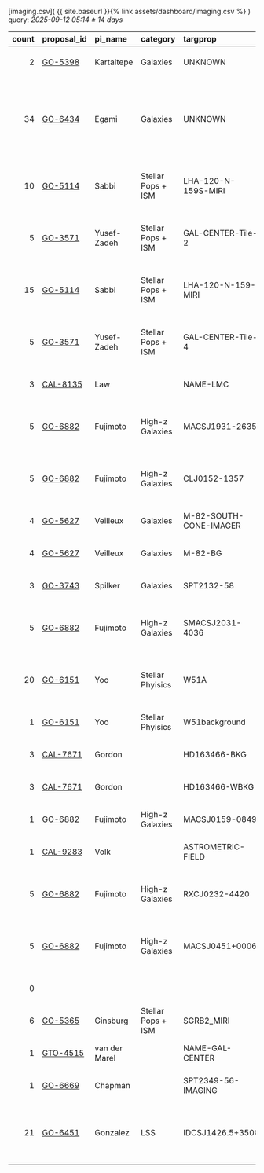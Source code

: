 
[imaging.csv]( {{ site.baseurl }}{% link assets/dashboard/imaging.csv %} ) query: *2025-09-12 05:14 ± 14 days*

|   count | proposal_id                                                              | pi_name       | category           | targprop               | coords                                                                                               | exp_type           | bandpass                                            | observed         | release              |
|--------:|:-------------------------------------------------------------------------|:--------------|:-------------------|:-----------------------|:-----------------------------------------------------------------------------------------------------|:-------------------|:----------------------------------------------------|:-----------------|:---------------------|
|       2 | [GO-5398](https://www.stsci.edu/jwst-program-info/visits/?program=5398)  | Kartaltepe    | Galaxies           | UNKNOWN                | [j095904p0144](https://www.legacysurvey.org/viewer?ra=149.76302&dec=1.73685&layer=ls-dr10&zoom=13)   | NRC_WFSS           | F322W2-GRISMR                                       | 2025-04-14 03:51 | 2025-08-30 17:42     |
|      34 | [GO-6434](https://www.stsci.edu/jwst-program-info/visits/?program=6434)  | Egami         | Galaxies           | UNKNOWN                | [j093056p0151](https://www.legacysurvey.org/viewer?ra=142.73024&dec=1.85593&layer=ls-dr10&zoom=13)   | NRC_WFSS           | F356W-GRISMC F356W-GRISMR F444W-GRISMC F444W-GRISMR | 2025-05-25 06:09 | 2025-08-31 02:35     |
|      10 | [GO-5114](https://www.stsci.edu/jwst-program-info/visits/?program=5114)  | Sabbi         | Stellar Pops + ISM | LHA-120-N-159S-MIRI    | [j054004m6951](https://www.legacysurvey.org/viewer?ra=85.01958&dec=-69.84183&layer=ls-dr10&zoom=13)  | MIR_IMAGE          | F1000W F1280W F1500W F2100W F770W                   | 2024-08-31 03:14 | 2025-08-31 05:07     |
|       5 | [GO-3571](https://www.stsci.edu/jwst-program-info/visits/?program=3571)  | Yusef-Zadeh   | Stellar Pops + ISM | GAL-CENTER-Tile-2      | [j174536m2900](https://www.legacysurvey.org/viewer?ra=266.40002&dec=-29.00677&layer=ls-dr10&zoom=13) | MIR_IMAGE          | F1000W F1280W F1500W F560W F770W                    | 2024-08-31 11:00 | 2025-08-31 14:50     |
|      15 | [GO-5114](https://www.stsci.edu/jwst-program-info/visits/?program=5114)  | Sabbi         | Stellar Pops + ISM | LHA-120-N-159-MIRI     | [j053944m6946](https://www.legacysurvey.org/viewer?ra=84.93737&dec=-69.76628&layer=ls-dr10&zoom=13)  | MIR_IMAGE          | F1000W F1280W F1500W F2100W F770W                   | 2024-08-31 07:53 | 2025-08-31 19:02     |
|       5 | [GO-3571](https://www.stsci.edu/jwst-program-info/visits/?program=3571)  | Yusef-Zadeh   | Stellar Pops + ISM | GAL-CENTER-Tile-4      | [j174544m2902](https://www.legacysurvey.org/viewer?ra=266.43166&dec=-29.02798&layer=ls-dr10&zoom=13) | MIR_IMAGE          | F1000W F1280W F1500W F560W F770W                    | 2024-09-01 12:33 | 2025-09-01 13:28     |
|       3 | [CAL-8135](https://www.stsci.edu/jwst-program-info/visits/?program=8135) | Law           |                    | NAME-LMC               | [j052336m6945](https://www.legacysurvey.org/viewer?ra=80.89418&dec=-69.75611&layer=ls-dr10&zoom=13)  | MIR_IMAGE          | F1000W F2100W F2550W                                | 2025-09-01 05:03 | 2025-09-01 14:38     |
|       5 | [GO-6882](https://www.stsci.edu/jwst-program-info/visits/?program=6882)  | Fujimoto      | High-z Galaxies    | MACSJ1931-2635         | [j193148m2635](https://www.legacysurvey.org/viewer?ra=292.95708&dec=-26.57611&layer=ls-dr10&zoom=13) | NIS_IMAGE          | F115W F150W F200W F277W F356W                       | 2025-09-01 03:24 | 2025-09-02 08:11     |
|       5 | [GO-6882](https://www.stsci.edu/jwst-program-info/visits/?program=6882)  | Fujimoto      | High-z Galaxies    | CLJ0152-1357           | [j015244m1358](https://www.legacysurvey.org/viewer?ra=28.17875&dec=-13.95861&layer=ls-dr10&zoom=13)  | NIS_IMAGE          | F115W F150W F200W F277W F356W                       | 2025-09-02 23:19 | 2025-09-03 06:19     |
|       4 | [GO-5627](https://www.stsci.edu/jwst-program-info/visits/?program=5627)  | Veilleux      | Galaxies           | M-82-SOUTH-CONE-IMAGER | [j095552p6940](https://www.legacysurvey.org/viewer?ra=148.96969&dec=69.66688&layer=ls-dr10&zoom=13)  | MIR_IMAGE          | F1500W F1800W                                       | 2025-03-03 03:27 | 2025-09-03 22:14     |
|       4 | [GO-5627](https://www.stsci.edu/jwst-program-info/visits/?program=5627)  | Veilleux      | Galaxies           | M-82-BG                | [j095336p6942](https://www.legacysurvey.org/viewer?ra=148.40000&dec=69.69289&layer=ls-dr10&zoom=13)  | MIR_IMAGE          | F1500W F1800W                                       | 2025-03-03 05:20 | 2025-09-03 22:17     |
|       3 | [GO-3743](https://www.stsci.edu/jwst-program-info/visits/?program=3743)  | Spilker       | Galaxies           | SPT2132-58             | [j213244m5803](https://www.legacysurvey.org/viewer?ra=323.18009&dec=-58.04614&layer=ls-dr10&zoom=13) | MIR_IMAGE          | F1000W F560W F770W                                  | 2024-09-05 16:08 | 2025-09-05 19:43     |
|       5 | [GO-6882](https://www.stsci.edu/jwst-program-info/visits/?program=6882)  | Fujimoto      | High-z Galaxies    | SMACSJ2031-4036        | [j203152m4038](https://www.legacysurvey.org/viewer?ra=307.97196&dec=-40.62521&layer=ls-dr10&zoom=13) | NIS_IMAGE          | F115W F150W F200W F277W F356W                       | 2025-09-06 22:04 | 2025-09-07 20:15     |
|      20 | [GO-6151](https://www.stsci.edu/jwst-program-info/visits/?program=6151)  | Yoo           | Stellar Phyisics   | W51A                   | [j192344p1431](https://www.legacysurvey.org/viewer?ra=290.92555&dec=14.51306&layer=ls-dr10&zoom=13)  | MIR_IMAGE          | F1000W F1280W F2100W F560W F770W                    | 2024-09-08 12:47 | 2025-09-08 19:19     |
|       1 | [GO-6151](https://www.stsci.edu/jwst-program-info/visits/?program=6151)  | Yoo           | Stellar Phyisics   | W51background          | [j192356p1430](https://www.legacysurvey.org/viewer?ra=290.97914&dec=14.49170&layer=ls-dr10&zoom=13)  | MIR_IMAGE          | F2100W                                              | 2024-09-08 13:26 | 2025-09-08 19:32     |
|       3 | [CAL-7671](https://www.stsci.edu/jwst-program-info/visits/?program=7671) | Gordon        |                    | HD163466-BKG           | [j175324p6025](https://www.legacysurvey.org/viewer?ra=268.35570&dec=60.41334&layer=ls-dr10&zoom=13)  | MIR_IMAGE          | F770W                                               | 2025-09-07 14:33 | 2025-09-08 20:30     |
|       3 | [CAL-7671](https://www.stsci.edu/jwst-program-info/visits/?program=7671) | Gordon        |                    | HD163466-WBKG          | [j175224p6024](https://www.legacysurvey.org/viewer?ra=268.10570&dec=60.39668&layer=ls-dr10&zoom=13)  | MIR_IMAGE          | F770W                                               | 2025-09-07 15:33 | 2025-09-08 20:36     |
|       1 | [GO-6882](https://www.stsci.edu/jwst-program-info/visits/?program=6882)  | Fujimoto      | High-z Galaxies    | MACSJ0159-0849         | [j015948m0850](https://www.legacysurvey.org/viewer?ra=29.95583&dec=-8.83333&layer=ls-dr10&zoom=13)   | NIS_IMAGE          | F115W                                               | 2025-09-03 11:20 | 2025-09-09 16:29     |
|       1 | [CAL-9283](https://www.stsci.edu/jwst-program-info/visits/?program=9283) | Volk          |                    | ASTROMETRIC-FIELD      | [j052156m6930](https://www.legacysurvey.org/viewer?ra=80.48542&dec=-69.49836&layer=ls-dr10&zoom=13)  | NIS_IMAGE          | F200W                                               | 2025-09-09 12:51 | 2025-09-10 02:31     |
|       5 | [GO-6882](https://www.stsci.edu/jwst-program-info/visits/?program=6882)  | Fujimoto      | High-z Galaxies    | RXCJ0232-4420          | [j023220m4421](https://www.legacysurvey.org/viewer?ra=38.07542&dec=-44.34581&layer=ls-dr10&zoom=13)  | NIS_IMAGE          | F115W F150W F200W F277W F356W                       | 2025-09-10 09:31 | 2025-09-11 09:11     |
|       5 | [GO-6882](https://www.stsci.edu/jwst-program-info/visits/?program=6882)  | Fujimoto      | High-z Galaxies    | MACSJ0451+0006         | [j045156p0006](https://www.legacysurvey.org/viewer?ra=72.97750&dec=0.10528&layer=ls-dr10&zoom=13)    | NIS_IMAGE          | F115W F150W F200W F277W F356W                       | 2025-09-11 06:21 | 2025-09-12 01:04     |
|       0 |                                                                          |               |                    |                        |                                                                                                      |                    |                                                     | **Query**        | **2025-09-12 05:14** |
|       6 | [GO-5365](https://www.stsci.edu/jwst-program-info/visits/?program=5365)  | Ginsburg      | Stellar Pops + ISM | SGRB2_MIRI             | [j174720m2824](https://www.legacysurvey.org/viewer?ra=266.83323&dec=-28.39742&layer=ls-dr10&zoom=13) | MIR_IMAGE          | F1280W F2550W F770W                                 | 2024-09-15 10:33 | 2025-09-15 20:15     |
|       1 | [GTO-4515](https://www.stsci.edu/jwst-program-info/visits/?program=4515) | van der Marel |                    | NAME-GAL-CENTER        | [j174540m2900](https://www.legacysurvey.org/viewer?ra=266.41683&dec=-29.00778&layer=ls-dr10&zoom=13) | NIS_IMAGE          | F140M                                               | 2024-09-17 22:25 | 2025-09-18 12:49     |
|       1 | [GO-6669](https://www.stsci.edu/jwst-program-info/visits/?program=6669)  | Chapman       |                    | SPT2349-56-IMAGING     | [j234944m5638](https://www.legacysurvey.org/viewer?ra=357.42850&dec=-56.64050&layer=ls-dr10&zoom=13) | MIR_IMAGE          | F1800W                                              | 2024-09-18 07:03 | 2025-09-18 18:50     |
|      21 | [GO-6451](https://www.stsci.edu/jwst-program-info/visits/?program=6451)  | Gonzalez      | LSS                | IDCSJ1426.5+3508       | [j142632p3508](https://www.legacysurvey.org/viewer?ra=216.63729&dec=35.13987&layer=ls-dr10&zoom=13)  | NIS_IMAGE NIS_WFSS | F200W F444WP GR150C-F200W GR150R-F200W              | 2025-03-23 16:46 | 2025-09-23 23:31     |